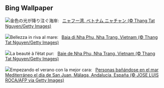 ## Bing Wallpaper
![](https://www.bing.com/th?id=OHR.NhaTrang_JA-JP4366541911_UHD.jpg&w=1000)金色の光が降り注ぐ海岸:&nbsp;&ensp;[ニャフー湾, ベトナム ニャチャン (© Thang Tat Nguyen/Getty Images)](https://www.bing.com/th?id=OHR.NhaTrang_JA-JP4366541911_UHD.jpg)
<br><br/>
![](https://www.bing.com/th?id=OHR.NhaTrang_IT-IT8851415137_UHD.jpg&w=1000)Bellezza in riva al mare:&nbsp;&ensp;[Baia di Nha Phu, Nha Trang, Vietnam (© Thang Tat Nguyen/Getty Images)](https://www.bing.com/th?id=OHR.NhaTrang_IT-IT8851415137_UHD.jpg)
<br><br/>
![](https://www.bing.com/th?id=OHR.NhaTrang_FR-FR8046018187_UHD.jpg&w=1000)La beauté à l’état pur:&nbsp;&ensp;[Baie de Nha Phu, Nha Trang, Vietnam (© Thang Tat Nguyen/Getty Images)](https://www.bing.com/th?id=OHR.NhaTrang_FR-FR8046018187_UHD.jpg)
<br><br/>
![](https://www.bing.com/th?id=OHR.SanJuanMalaga_ES-ES1708662022_UHD.jpg&w=1000)Empezando el verano con la mejor cara:&nbsp;&ensp;[Personas bañándose en el mar Mediterráneo el día de San Juan, Málaga, Andalucía, España (© JOSE LUIS ROCA/AFP via Getty Images)](https://www.bing.com/th?id=OHR.SanJuanMalaga_ES-ES1708662022_UHD.jpg)
<br><br/>
